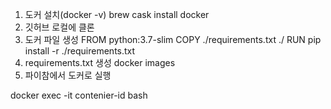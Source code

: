 1. 도커 설치(docker -v) brew cask install docker
2. 깃허브 로컬에 클론
3. 도커 파일 생성 FROM python:3.7-slim COPY ./requirements.txt ./ RUN pip install -r ./requirements.txt
4. requirements.txt 생성 docker images
5. 파이참에서 도커로 실행

docker exec -it contenier-id bash
